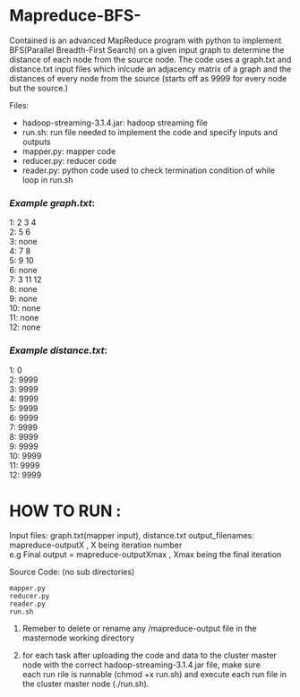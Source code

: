 # Mapreduce-BFS-
Contained is an advanced MapReduce program with python to implement BFS(Parallel Breadth-First Search) on a given input graph to determine the distance of each node 
from the source node. The code uses a graph.txt and distance.txt input files which inlcude an adjacency matrix of a graph and the distances of 
every node from the source (starts off as 9999 for every node but the source.)

 

Files:  
- hadoop-streaming-3.1.4.jar: hadoop streaming file   
- run.sh: run file needed to implement the code and specify inputs and outputs  
- mapper.py: mapper code 
- reducer.py: reducer code
- reader.py: python code used to check termination condition of while loop in run.sh



### *Example graph.txt*:   
1: 2 3 4  
2: 5 6   
3: none   
4: 7 8   
5: 9 10   
6: none   
7: 3 11 12   
8: none   
9: none   
10: none   
11: none   
12: none   

### *Example distance.txt*:   
1: 0   
2: 9999   
3: 9999   
4: 9999  
5: 9999   
6: 9999    
7: 9999   
8: 9999   
9: 9999    
10: 9999   
11: 9999   
12: 9999    

# HOW TO RUN :  
Input files: graph.txt(mapper input), distance.txt 
output_filenames: mapreduce-outputX , X being iteration number  
e.g Final output = mapreduce-outputXmax , Xmax being the final iteration 

Source Code:  (no sub directories) 
 
    mapper.py
    reducer.py 
    reader.py
    run.sh



1. Remeber to delete or rename any /mapreduce-output file in the masternode working directory  

2. for each task after uploading the code and data to the cluster master node with the correct hadoop-streaming-3.1.4.jar file, make sure  
each run rile is runnable (chmod +x run.sh) and execute each run file in the cluster master node (./run.sh). 
